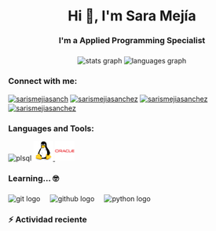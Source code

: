 <!--
**sarismejiasanchez/sarismejiasanchez** is a ✨ _special_ ✨ repository because its `README.md` (this file) appears on your GitHub profile.

Here are some ideas to get you started:

- 🔭 I’m currently working on ...
- 🌱 I’m currently learning ...
- 👯 I’m looking to collaborate on ...
- 🤔 I’m looking for help with ...
- 💬 Ask me about ...
- 📫 How to reach me: ...
- 😄 Pronouns: ...
- ⚡ Fun fact: ...
-->

<h1 align="center">Hi 👋, I'm Sara Mejía</h1>
<h3 align="center">I'm a Applied Programming Specialist</h3>

###

<div align="center">
  <img src="https://github-readme-stats.vercel.app/api?username=sarismejiasanchez&hide_title=false&hide_rank=false&show_icons=true&include_all_commits=true&count_private=true&disable_animations=false&theme=dracula&locale=en&hide_border=false" height="150" alt="stats graph"  />
  <img src="https://github-readme-stats.vercel.app/api/top-langs?username=sarismejiasanchez&locale=en&hide_title=false&layout=compact&card_width=320&langs_count=5&theme=dracula&hide_border=false" height="150" alt="languages graph"  />
</div>

###

<h3 align="left">Connect with me:</h3>
<p align="left">
<a href="https://twitter.com/sarismejiasanch" target="blank"><img align="center" src="https://raw.githubusercontent.com/rahuldkjain/github-profile-readme-generator/master/src/images/icons/Social/twitter.svg" alt="sarismejiasanch" height="30" width="40" /></a>
<a href="https://linkedin.com/in/sarismejiasanchez" target="blank"><img align="center" src="https://raw.githubusercontent.com/rahuldkjain/github-profile-readme-generator/master/src/images/icons/Social/linked-in-alt.svg" alt="sarismejiasanchez" height="30" width="40" /></a>
<a href="https://kaggle.com/sarismejiasanchez" target="blank"><img align="center" src="https://raw.githubusercontent.com/rahuldkjain/github-profile-readme-generator/master/src/images/icons/Social/kaggle.svg" alt="sarismejiasanchez" height="30" width="40" /></a>
<a href="https://discord.gg/sarismejiasanchez" target="blank"><img align="center" src="https://raw.githubusercontent.com/rahuldkjain/github-profile-readme-generator/master/src/images/icons/Social/discord.svg" alt="sarismejiasanchez" height="30" width="40" /></a>
</p>

###

<h3 align="left">Languages and Tools:</h3>
<p align="left">
<img src="https://blogger.googleusercontent.com/img/b/R29vZ2xl/AVvXsEgymDRzp6hB8Gbt9F9lrrEtrkwnFaqNcZ8olBtEJEKqghQDiK6qf5o5Bo3RHdknS0EpLuOeAMj98lzANRcu65-Ej8k04Ic2jmpKw-K38SFoLm6hrseg_Wxy3Q55tDp9DJQqmK0CmEIr2oI/w640-h354/Oracle-plSql.jpg" alt="plsql" width="40" height="40"/>
<a href="https://www.linux.org/" target="_blank" rel="noreferrer"> <img src="https://raw.githubusercontent.com/devicons/devicon/master/icons/linux/linux-original.svg" alt="linux" width="40" height="40"/> </a>
<a href="https://www.oracle.com/" target="_blank" rel="noreferrer"> <img src="https://raw.githubusercontent.com/devicons/devicon/master/icons/oracle/oracle-original.svg" alt="oracle" width="40" height="40"/> </a> </p>

<h3 align="left">Learning... 🤓</h3>

###

<div align="left">
  <img src="https://cdn.jsdelivr.net/gh/devicons/devicon/icons/git/git-original.svg" height="40" alt="git logo"  />
  <img width="12" />
  <img src="https://cdn.jsdelivr.net/gh/devicons/devicon/icons/github/github-original.svg" height="40" alt="github logo"  />
  <img width="12" />
  <img src="https://cdn.jsdelivr.net/gh/devicons/devicon/icons/python/python-original.svg" height="40" alt="python logo"  />
</div>

###

### :zap: Actividad reciente
<!--RECENT_ACTIVITY:start-->

<!--RECENT_ACTIVITY:end-->
